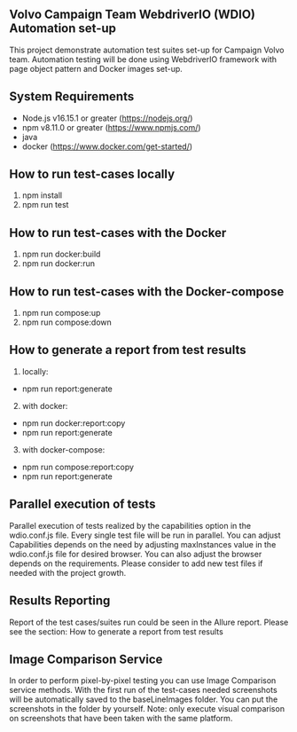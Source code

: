 ## Volvo Campaign Team WebdriverIO (WDIO) Automation set-up

This project demonstrate automation test suites set-up for Campaign
Volvo team. Automation testing will be done using WebdriverIO
framework with page object pattern and Docker images set-up.

## System Requirements

- Node.js v16.15.1 or greater (https://nodejs.org/)
- npm v8.11.0 or greater (https://www.npmjs.com/)
- java
- docker (https://www.docker.com/get-started/)

## How to run test-cases locally
1. npm install
2. npm run test

## How to run test-cases with the Docker
1. npm run docker:build
2. npm run docker:run

## How to run test-cases with the Docker-compose
1. npm run compose:up
2. npm run compose:down

## How to generate a report from test results
1. locally:
 - npm run report:generate 
2. with docker:
 - npm run docker:report:copy
 - npm run report:generate
3. with docker-compose:
 - npm run compose:report:copy
 - npm run report:generate

## Parallel execution of tests

Parallel execution of tests realized by the capabilities option
in the wdio.conf.js file.
Every single test file will be run in parallel.
You can adjust Capabilities depends on the need by adjusting
maxInstances value in the wdio.conf.js file for desired browser.
You can also adjust the browser depends on the requirements.
Please consider to add new test files if needed with the project growth.

## Results Reporting

Report of the test cases/suites run could be seen in the
Allure report. Please see the section: How to generate a report from test results

## Image Comparison Service

In order to perform pixel-by-pixel testing you can use
Image Comparison service methods. With the first run of the
test-cases needed screenshots will be automatically saved to the
baseLineImages folder. You can put the screenshots in the folder
by yourself.
Note: only execute visual comparison on screenshots that
have been taken with the same platform.

